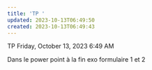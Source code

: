 ```yaml
---
title: 'TP '
updated: 2023-10-13T06:49:50
created: 2023-10-13T06:49:43
---
```


TP
Friday, October 13, 2023
6:49 AM

Dans le power point à la fin exo formulaire 1 et 2

